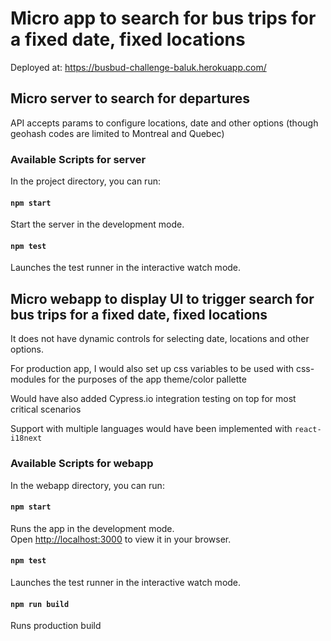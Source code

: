 # Micro app to search for bus trips for a fixed date, fixed locations

Deployed at:  https://busbud-challenge-baluk.herokuapp.com/

## Micro server to search for departures

API accepts params to configure locations, date and other options (though geohash codes are limited to Montreal and Quebec)

### Available Scripts for server

In the project directory, you can run:

#### `npm start`

Start the server in the development mode.

#### `npm test`
Launches the test runner in the interactive watch mode.

## Micro webapp to display UI to trigger search for bus trips for a fixed date, fixed locations

It does not have dynamic controls for selecting date, locations and other options.

For production app, I would also set up css variables to be used with css-modules for the purposes of the app theme/color pallette

Would have also added Cypress.io integration testing on top for most critical scenarios

Support with multiple languages would have been implemented with `react-i18next`

### Available Scripts for webapp

In the webapp directory, you can run:

#### `npm start`

Runs the app in the development mode.\
Open [http://localhost:3000](http://localhost:3000) to view it in your browser.

#### `npm test`
Launches the test runner in the interactive watch mode.

#### `npm run build`
Runs production build
